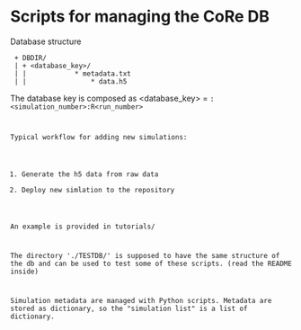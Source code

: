 # Scripts for managing the CoRe DB

Database structure

     + DBDIR/
     | + <database_key>/
     | |	        * metadata.txt 
     | |                * data.h5

The database key is composed as
    <database_key> = <code>:<simulation_number>:R<run_number>

Typical workflow for adding new simulations:
1. Generate the h5 data from raw data
2. Deploy new simlation to the repository

An example is provided in tutorials/



The directory './TESTDB/' is supposed to have the same structure of the db and can be used to test some of these scripts. 
(read the README inside) 

Simulation metadata are managed with Python scripts. Metadata are stored as dictionary, so the "simulation list" is a list of dictionary. 

